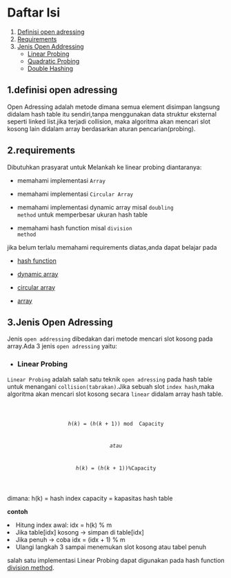 # Daftar Isi

1. [Definisi open adressing](#definisi-open-adressing)  
2. [Requirements](#requirements)   
3. [Jenis Open Addressing](#jenis-open-addressing)  
   - [Linear Probing](#linear-probing)  
   - [Quadratic Probing](#quadratic-probing)  
   - [Double Hashing](#double-hashing)  

## 1.definisi open adressing
<p style="text-allign: justify;">
Open Adressing adalah metode  dimana semua element disimpan langsung didalam hash table itu sendiri,tanpa menggunakan data struktur eksternal seperti linked list.jika terjadi collision, maka algoritma akan mencari slot kosong lain didalam array berdasarkan aturan pencarian(probing).  
</p>

## 2.requirements
<p style="text-allign: justify">
Dibutuhkan prasyarat untuk Melankah ke linear probing diantaranya:

- memahami implementasi <code>Array</code>

- memahami implementasi <code>Circular Array</code>

- memahami implementasi dynamic array misal 
<code>doubling method</code> untuk memperbesar ukuran hash table

- memahami hash function misal <code>division method</code>

jika belum terlalu memahami requirements diatas,anda dapat
belajar pada

- [hash function](struktur_data/hash_table/hash_function)

- [dynamic array](https://www.geeksforgeeks.org/dsa/how-do-dynamic-arrays-work/)

- [circular array](https://www.geeksforgeeks.org/dsa/circular-array/)

- [array](https://www.geeksforgeeks.org/dsa/array-data-structure-guide/)
</p>

## 3.Jenis Open Adressing   
<p style="text-allign: justify">
    Jenis <code>open addressing</code> dibedakan dari metode mencari slot kosong pada array.Ada 3 jenis <code>open adressing</code> yaitu:
</p>

- ### Linear Probing

<p style="text-allign: justify">
    <code>Linear Probing</code> adalah salah satu teknik <code>open adressing</code> pada hash table untuk menangani <code>collision(tabrakan)</code>.Jika sebuah slot <code>index hash</code>,maka algoritma akan mencari slot kosong secara <code>linear</code> didalam array hash table.
<pre><code>
    
$$h(k) = (h(k + 1)) \bmod \text{Capacity}$$

$${atau}$$

$$h(k) = (h(k + 1)) \% \text{Capacity}$$

</code></pre>
</p>



<p style="text-allign: justify">

dimana:
h(k) = hash index
capacity = kapasitas hash table

</p>

**contoh**


<p style="text-allign: justify>

Misalkan fungsi hash <code>h(k)</code> dan kapasitas tabel <code>m</code>. Ketika ingin memasukkan kunci <code>k</code>:

1. Hitung index awal: idx = h(k) % m
2. Jika table[idx] kosong → simpan di table[idx]
3. Jika penuh → coba idx = (idx + 1) % m
4. Ulangi langkah 3 sampai menemukan slot kosong atau tabel penuh
</p>

salah satu implementasi Linear Probing dapat digunakan pada hash function
[division method](struktur_data/hash_table/open_adressing/linear_probing/division_method.cpp).